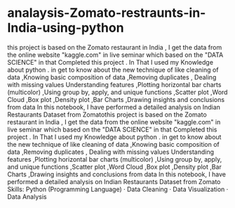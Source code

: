 # analaysis-Zomato-restraunts-in-India-using-python
this project is based on the Zomato restaurant in India , I get the data from the online website "kaggle.com" in live seminar which based on the "DATA SCIENCE" in that Completed this project . In That I used my Knowledge about python . in get to know about the new technique of like
cleaning of data ,Knowing basic composition of data ,Removing duplicates , Dealing with missing values
Understanding features ,Plotting horizontal bar charts (multicolor) ,Using group by, apply, and unique functions ,Scatter plot ,Word Cloud ,Box plot ,Density plot ,Bar Charts ,Drawing insights and conclusions from data In this notebook, I have performed a detailed analysis on Indian Restaurants Dataset from Zomatothis project is based on the Zomato restaurant in India , I get the data from the online website "kaggle.com" in live seminar which based on the "DATA SCIENCE" in that Completed this project . In That I used my Knowledge about python . in get to know about the new technique of like cleaning of data ,Knowing basic composition of data ,Removing duplicates , Dealing with missing values Understanding features ,Plotting horizontal bar charts (multicolor) ,Using group by, apply, and unique functions ,Scatter plot ,Word Cloud ,Box plot ,Density plot ,Bar Charts ,Drawing insights and conclusions from data In this notebook, I have performed a detailed analysis on Indian Restaurants Dataset from Zomato
Skills: Python (Programming Language) · Data Cleaning · Data Visualization · Data Analysis
